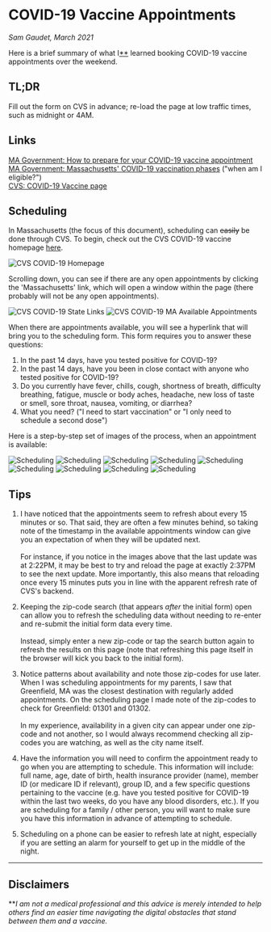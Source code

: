 # COVID-19 Vaccine Appointments
_Sam Gaudet, March 2021_

Here is a brief summary of what I[**](#disclaimers) learned booking COVID-19 vaccine appointments over the weekend.

## TL;DR

Fill out the form on CVS in advance; re-load the page at low traffic times, such as midnight or 4AM.

## Links

[MA Government: How to prepare for your COVID-19 vaccine appointment](https://www.mass.gov/guides/how-to-prepare-for-your-covid-19-vaccine-appointment)  
[MA Government: Massachusetts' COVID-19 vaccination phases](https://www.mass.gov/info-details/massachusetts-covid-19-vaccination-phases) ("when am I eligible?")  
[CVS: COVID-19 Vaccine page](https://www.cvs.com/immunizations/covid-19-vaccine)

## Scheduling

In Massachusetts (the focus of this document), scheduling can ~~easily~~ be done through CVS. To begin, check out the CVS COVID-19 vaccine homepage [here](https://www.cvs.com/immunizations/covid-19-vaccine).

![CVS COVID-19 Homepage](cvs_covid_homepage.png)

Scrolling down, you can see if there are any open appointments by clicking the 'Massachusetts' link, which will open a window within the page (there probably will not be any open appointments).

![CVS COVID-19 State Links](cvs_covid_links.png)
![CVS COVID-19 MA Available Appointments](cvs_covid_appointments_list.png)

When there are appointments available, you will see a hyperlink that will bring you to the scheduling form. This form requires you to answer these questions:

1. In the past 14 days, have you tested positive for COVID-19?
2. In the past 14 days, have you been in close contact with anyone who tested positive for COVID-19?
3. Do you currently have fever, chills, cough, shortness of breath, difficulty breathing, fatigue, muscle or body aches, headache, new loss of taste or smell, sore throat, nausea, vomiting, or diarrhea?
4. What you need? ("I need to start vaccination" or "I only need to schedule a second dose")



Here is a step-by-step set of images of the process, when an appointment is available:

![Scheduling](scheduling_0.PNG)
![Scheduling](scheduling_1.PNG)
![Scheduling](scheduling_2.PNG)
![Scheduling](scheduling_3.PNG)
![Scheduling](scheduling_4.PNG)
![Scheduling](scheduling_5.PNG)
![Scheduling](scheduling_6.PNG)
![Scheduling](scheduling_7.PNG)
![Scheduling](scheduling_8.PNG)

## Tips

1. I have noticed that the appointments seem to refresh about every 15 minutes or so. That said, they are often a few minutes behind, so taking note of the timestamp in the available appointments window can give you an expectation of when they will be updated next.\
\
For instance, if you notice in the images above that the last update was at 2:22PM, it may be best to try and reload the page at exactly 2:37PM to see the next update. More importantly, this also means that reloading once every 15 minutes puts you in line with the apparent refresh rate of CVS's backend.

2. Keeping the zip-code search (that appears _after_ the initial form) open can allow you to refresh the scheduling data without needing to re-enter and re-submit the initial form data every time.\
\
Instead, simply enter a new zip-code or tap the search button again to refresh the results on this page (note that refreshing this page itself in the browser will kick you back to the initial form).

3. Notice patterns about availability and note those zip-codes for use later. When I was scheduling appointments for my parents, I saw that Greenfield, MA was the closest destination with regularly added appointments. On the scheduling page I made note of the zip-codes to check for Greenfield: 01301 and 01302.\
\
In my experience, availability in a given city can appear under one zip-code and not another, so I would always recommend checking all zip-codes you are watching, as well as the city name itself.

4. Have the information you will need to confirm the appointment ready to go when you are attempting to schedule. This information will include: full name, age, date of birth, health insurance provider (name), member ID (or medicare ID if relevant), group ID, and a few specific questions pertaining to the vaccine (e.g. have you tested positive for COVID-19 within the last two weeks, do you have any blood disorders, etc.). If you are scheduling for a family / other person, you will want to make sure you have this information in advance of attempting to schedule.

4. Scheduling on a phone can be easier to refresh late at night, especially if you are setting an alarm for yourself to get up in the middle of the night.

---
## Disclaimers

**_I am not a medical professional and this advice is merely intended to help others find an easier time navigating the digital obstacles that stand between them and a vaccine._

